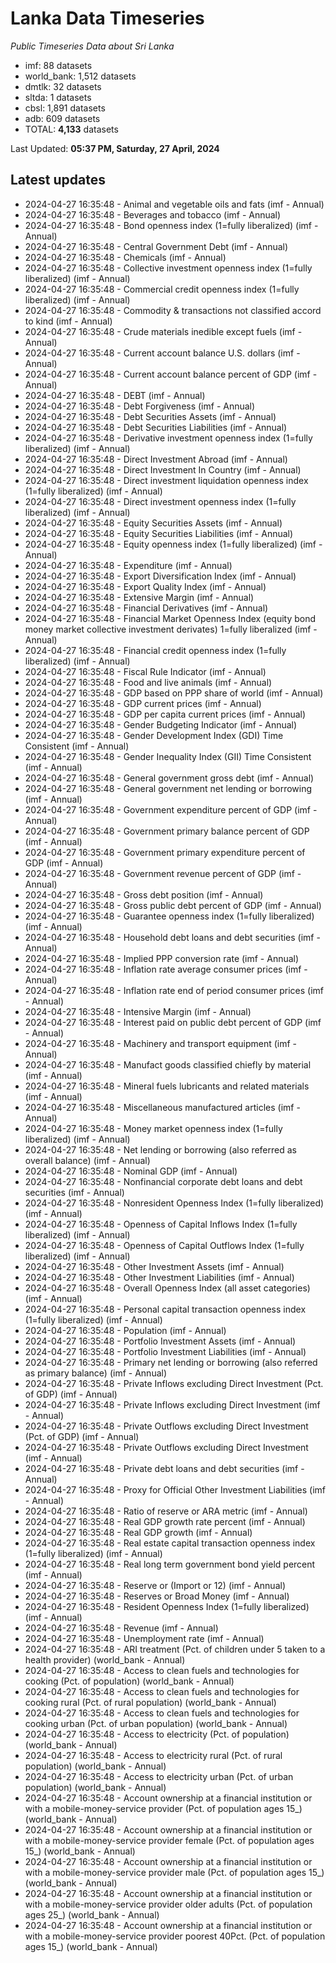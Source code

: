 # Lanka Data Timeseries
*Public Timeseries Data about Sri Lanka*

* imf: 88 datasets
* world_bank: 1,512 datasets
* dmtlk: 32 datasets
* sltda: 1 datasets
* cbsl: 1,891 datasets
* adb: 609 datasets
* TOTAL: **4,133** datasets

Last Updated: **05:37 PM, Saturday, 27 April, 2024**

## Latest updates

* 2024-04-27 16:35:48 - Animal and vegetable oils and fats (imf - Annual)
* 2024-04-27 16:35:48 - Beverages and tobacco (imf - Annual)
* 2024-04-27 16:35:48 - Bond openness index (1=fully liberalized) (imf - Annual)
* 2024-04-27 16:35:48 - Central Government Debt (imf - Annual)
* 2024-04-27 16:35:48 - Chemicals (imf - Annual)
* 2024-04-27 16:35:48 - Collective investment openness index (1=fully liberalized) (imf - Annual)
* 2024-04-27 16:35:48 - Commercial credit openness index (1=fully liberalized) (imf - Annual)
* 2024-04-27 16:35:48 - Commodity & transactions not classified accord to kind (imf - Annual)
* 2024-04-27 16:35:48 - Crude materials inedible except fuels (imf - Annual)
* 2024-04-27 16:35:48 - Current account balance U.S. dollars (imf - Annual)
* 2024-04-27 16:35:48 - Current account balance percent of GDP (imf - Annual)
* 2024-04-27 16:35:48 - DEBT (imf - Annual)
* 2024-04-27 16:35:48 - Debt Forgiveness (imf - Annual)
* 2024-04-27 16:35:48 - Debt Securities Assets (imf - Annual)
* 2024-04-27 16:35:48 - Debt Securities Liabilities (imf - Annual)
* 2024-04-27 16:35:48 - Derivative investment openness index (1=fully liberalized) (imf - Annual)
* 2024-04-27 16:35:48 - Direct Investment Abroad (imf - Annual)
* 2024-04-27 16:35:48 - Direct Investment In Country (imf - Annual)
* 2024-04-27 16:35:48 - Direct investment liquidation openness index (1=fully liberalized) (imf - Annual)
* 2024-04-27 16:35:48 - Direct investment openness index (1=fully liberalized) (imf - Annual)
* 2024-04-27 16:35:48 - Equity Securities Assets (imf - Annual)
* 2024-04-27 16:35:48 - Equity Securities Liabilities (imf - Annual)
* 2024-04-27 16:35:48 - Equity openness index (1=fully liberalized) (imf - Annual)
* 2024-04-27 16:35:48 - Expenditure (imf - Annual)
* 2024-04-27 16:35:48 - Export Diversification Index (imf - Annual)
* 2024-04-27 16:35:48 - Export Quality Index (imf - Annual)
* 2024-04-27 16:35:48 - Extensive Margin (imf - Annual)
* 2024-04-27 16:35:48 - Financial Derivatives (imf - Annual)
* 2024-04-27 16:35:48 - Financial Market Openness Index (equity bond money market collective investment derivates) 1=fully liberalized (imf - Annual)
* 2024-04-27 16:35:48 - Financial credit openness index (1=fully liberalized) (imf - Annual)
* 2024-04-27 16:35:48 - Fiscal Rule Indicator (imf - Annual)
* 2024-04-27 16:35:48 - Food and live animals (imf - Annual)
* 2024-04-27 16:35:48 - GDP based on PPP share of world (imf - Annual)
* 2024-04-27 16:35:48 - GDP current prices (imf - Annual)
* 2024-04-27 16:35:48 - GDP per capita current prices (imf - Annual)
* 2024-04-27 16:35:48 - Gender Budgeting Indicator (imf - Annual)
* 2024-04-27 16:35:48 - Gender Development Index (GDI) Time Consistent (imf - Annual)
* 2024-04-27 16:35:48 - Gender Inequality Index (GII) Time Consistent (imf - Annual)
* 2024-04-27 16:35:48 - General government gross debt (imf - Annual)
* 2024-04-27 16:35:48 - General government net lending or borrowing (imf - Annual)
* 2024-04-27 16:35:48 - Government expenditure percent of GDP (imf - Annual)
* 2024-04-27 16:35:48 - Government primary balance percent of GDP (imf - Annual)
* 2024-04-27 16:35:48 - Government primary expenditure percent of GDP (imf - Annual)
* 2024-04-27 16:35:48 - Government revenue percent of GDP (imf - Annual)
* 2024-04-27 16:35:48 - Gross debt position (imf - Annual)
* 2024-04-27 16:35:48 - Gross public debt percent of GDP (imf - Annual)
* 2024-04-27 16:35:48 - Guarantee openness index (1=fully liberalized) (imf - Annual)
* 2024-04-27 16:35:48 - Household debt loans and debt securities (imf - Annual)
* 2024-04-27 16:35:48 - Implied PPP conversion rate (imf - Annual)
* 2024-04-27 16:35:48 - Inflation rate average consumer prices (imf - Annual)
* 2024-04-27 16:35:48 - Inflation rate end of period consumer prices (imf - Annual)
* 2024-04-27 16:35:48 - Intensive Margin (imf - Annual)
* 2024-04-27 16:35:48 - Interest paid on public debt percent of GDP (imf - Annual)
* 2024-04-27 16:35:48 - Machinery and transport equipment (imf - Annual)
* 2024-04-27 16:35:48 - Manufact goods classified chiefly by material (imf - Annual)
* 2024-04-27 16:35:48 - Mineral fuels lubricants and related materials (imf - Annual)
* 2024-04-27 16:35:48 - Miscellaneous manufactured articles (imf - Annual)
* 2024-04-27 16:35:48 - Money market openness index (1=fully liberalized) (imf - Annual)
* 2024-04-27 16:35:48 - Net lending or borrowing (also referred as overall balance) (imf - Annual)
* 2024-04-27 16:35:48 - Nominal GDP (imf - Annual)
* 2024-04-27 16:35:48 - Nonfinancial corporate debt loans and debt securities (imf - Annual)
* 2024-04-27 16:35:48 - Nonresident Openness Index (1=fully liberalized) (imf - Annual)
* 2024-04-27 16:35:48 - Openness of Capital Inflows Index (1=fully liberalized) (imf - Annual)
* 2024-04-27 16:35:48 - Openness of Capital Outflows Index (1=fully liberalized) (imf - Annual)
* 2024-04-27 16:35:48 - Other Investment Assets (imf - Annual)
* 2024-04-27 16:35:48 - Other Investment Liabilities (imf - Annual)
* 2024-04-27 16:35:48 - Overall Openness Index (all asset categories) (imf - Annual)
* 2024-04-27 16:35:48 - Personal capital transaction openness index (1=fully liberalized) (imf - Annual)
* 2024-04-27 16:35:48 - Population (imf - Annual)
* 2024-04-27 16:35:48 - Portfolio Investment Assets (imf - Annual)
* 2024-04-27 16:35:48 - Portfolio Investment Liabilities (imf - Annual)
* 2024-04-27 16:35:48 - Primary net lending or borrowing (also referred as primary balance) (imf - Annual)
* 2024-04-27 16:35:48 - Private Inflows excluding Direct Investment (Pct. of GDP) (imf - Annual)
* 2024-04-27 16:35:48 - Private Inflows excluding Direct Investment (imf - Annual)
* 2024-04-27 16:35:48 - Private Outflows excluding Direct Investment (Pct. of GDP) (imf - Annual)
* 2024-04-27 16:35:48 - Private Outflows excluding Direct Investment (imf - Annual)
* 2024-04-27 16:35:48 - Private debt loans and debt securities (imf - Annual)
* 2024-04-27 16:35:48 - Proxy for Official Other Investment Liabilities (imf - Annual)
* 2024-04-27 16:35:48 - Ratio of reserve or ARA metric (imf - Annual)
* 2024-04-27 16:35:48 - Real GDP growth rate percent (imf - Annual)
* 2024-04-27 16:35:48 - Real GDP growth (imf - Annual)
* 2024-04-27 16:35:48 - Real estate capital transaction openness index (1=fully liberalized) (imf - Annual)
* 2024-04-27 16:35:48 - Real long term government bond yield percent (imf - Annual)
* 2024-04-27 16:35:48 - Reserve or (Import or 12) (imf - Annual)
* 2024-04-27 16:35:48 - Reserves or Broad Money (imf - Annual)
* 2024-04-27 16:35:48 - Resident Openness Index (1=fully liberalized) (imf - Annual)
* 2024-04-27 16:35:48 - Revenue (imf - Annual)
* 2024-04-27 16:35:48 - Unemployment rate (imf - Annual)
* 2024-04-27 16:35:48 - ARI treatment (Pct. of children under 5 taken to a health provider) (world_bank - Annual)
* 2024-04-27 16:35:48 - Access to clean fuels and technologies for cooking (Pct. of population) (world_bank - Annual)
* 2024-04-27 16:35:48 - Access to clean fuels and technologies for cooking rural (Pct. of rural population) (world_bank - Annual)
* 2024-04-27 16:35:48 - Access to clean fuels and technologies for cooking urban (Pct. of urban population) (world_bank - Annual)
* 2024-04-27 16:35:48 - Access to electricity (Pct. of population) (world_bank - Annual)
* 2024-04-27 16:35:48 - Access to electricity rural (Pct. of rural population) (world_bank - Annual)
* 2024-04-27 16:35:48 - Access to electricity urban (Pct. of urban population) (world_bank - Annual)
* 2024-04-27 16:35:48 - Account ownership at a financial institution or with a mobile-money-service provider (Pct. of population ages 15_) (world_bank - Annual)
* 2024-04-27 16:35:48 - Account ownership at a financial institution or with a mobile-money-service provider female (Pct. of population ages 15_) (world_bank - Annual)
* 2024-04-27 16:35:48 - Account ownership at a financial institution or with a mobile-money-service provider male (Pct. of population ages 15_) (world_bank - Annual)
* 2024-04-27 16:35:48 - Account ownership at a financial institution or with a mobile-money-service provider older adults (Pct. of population ages 25_) (world_bank - Annual)
* 2024-04-27 16:35:48 - Account ownership at a financial institution or with a mobile-money-service provider poorest 40Pct. (Pct. of population ages 15_) (world_bank - Annual)